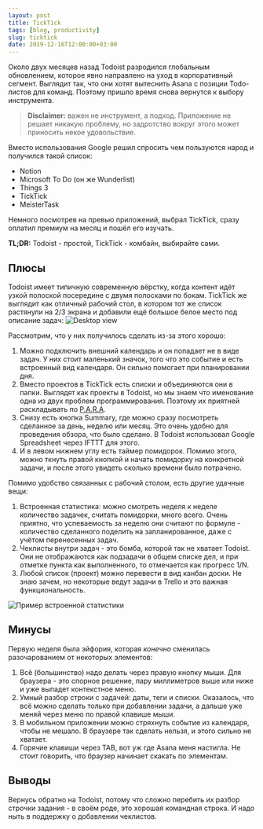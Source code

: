 ```yaml
---
layout: post
title: TickTick
tags: [blog, productivity]
slug: ticktick
date: 2019-12-16T12:00:00+03:00
---
```


Около двух месяцев назад Todoist разродился глобальным обновлением, которое явно направлено на уход в корпоративный сегмент. Выглядит так, что они хотят вытеснить Asana с позиции Todo-листов для команд. Поэтому пришло время снова вернутся к выбору инструмента.
<!--more-->

> **Disclaimer:** важен не инструмент, а подход. Приложение не решает никакую проблему, но задротство вокруг этого может приносить некое удовольствие.

Вместо использования Google решил спросить чем пользуются народ и получился такой список:

- Notion
- Microsoft To Do (он же Wunderlist)
- Things 3
- TickTick
- MeisterTask

Немного посмотрев на превью приложений, выбрал TickTick, сразу оплатил премиум на месяц и пошёл его изучать.

**TL;DR:** Todoist - простой, TickTick - комбайн, выбирайте сами.

## Плюсы

Todoist имеет типичную современную вёрстку, когда контент идёт узкой полоской посередине с двумя полосками по бокам. TickTick же выглядит как отличный рабочий стол, в котором тот же список растянули на 2/3 экрана и добавили ещё большое белое место под описание задач:
![Desktop view](/images/ticktick.png)

Рассмотрим, что у них получилось сделать из-за этого хорошо:

1. Можно подключить внешний календарь и он попадает не в виде задач. У них стоит маленький значок, того что это событие и есть встроенный вид календаря. Он сильно помогает при планировании дня.
2. Вместо проектов в TickTick есть списки и объединяются они в папки. Выглядят как проекты в Todoist, но мы знаем что именование одна из двух проблем программирования. Поэтому их приятней раскладывать по [P.A.R.A](/para/).
3. Снизу есть кнопка Summary, где можно сразу посмотреть сделанное за день, неделю или месяц. Это очень удобно для проведения обзора, что было сделано. В Todoist использовал Google Spreadsheet через IFTTT для этого.
4. И в левом нижнем углу есть таймер помидорок. Помимо этого, можно ткнуть правой кнопкой и начать помидорку на конкретной задачи, и после этого увидеть сколько времени было потрачено.

Помимо удобство связанных с рабочий столом, есть другие удачные вещи:

1. Встроенная статистика: можно смотреть неделя к неделе количество задачек, считать помидорки, много всего. Очень приятно, что успеваемость за неделю они считают по формуле - количество сделанного поделить на запланированное, даже с учётом перенесенных задач.
2. Чеклисты внутри задач - это бомба, которой так не хватает Todoist. Они не отображаются как подзадачи в общем списке дел, и при отметке пункта как выполненного, то отмечается как прогресс 1/N. 
3. Любой список (проект) можно перевести в вид канбан доски. Не знаю зачем, но некоторые ведут задачи в Trello и это важная функциональность.

![Пример встроенной статистики](/images/ticktick-stats.png)

## Минусы

Первую неделя была эйфория, которая _конечно_ сменилась разочарованием от некоторых элементов:

1. Всё (большинство) надо делать через правую кнопку мыши. Для браузера - это спорное решение, пару миллиметров выше или ниже и уже выпадет контекстное меню.
2. Умный разбор строки с задачей: даты, теги и списки. Оказалось, что всё можно сделать только при добавлении задачи, а дальше уже меняй через меню по правой клавише мыши.
3. В мобильном приложении можно стряхнуть событие из календаря, чтобы не мешало. В браузере так сделать нельзя, и этого сильно не хватает.
4. Горячие клавиши через TAB, вот уж где Asana меня настигла. Не стоит говорить, что браузер начинает скакать по элементам.

## Выводы

Вернусь обратно на Todoist, потому что сложно перебить их разбор строчки задания - в своём роде, это хорошая командная строка. И надо ныть в поддержку о добавлении чеклистов.
